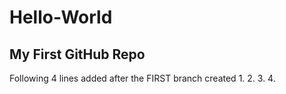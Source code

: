 # Hello-World
My First GitHub Repo 
---------------------
Following 4 lines added after the FIRST branch created 
1.
2.
3.
4.
